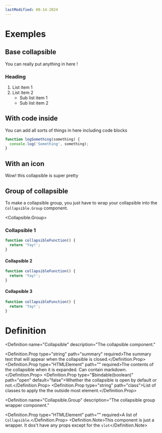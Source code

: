 ```yaml
---
lastModified: 08-14-2024
---
```


<script>
  import { Collapsible } from '$lib/components';
  import { Definition } from "$lib/components";
</script>

# Exemples

## Base collapsible

<Collapsible summary="Base collapsible">
You can really put anything in here !

### Heading

1. List item 1
2. List item 2
   - Sub list item 1
   - Sub list item 2

</Collapsible>

## With code inside

<Collapsible summary="With code inside">
You can add all sorts of things in here including code blocks

```js
function logSomething(something) {
  console.log('Something', something);
}
```

</Collapsible>

## With an icon

<Collapsible summary="With an icon" icon="line-md:moon-alt-loop">
Wow! this collapsible is super pretty
</Collapsible>

## Group of collapsible

To make a collapsible group, you just have to wrap your collapsible into the `Collapsible.Group` component.

<Collapsible.Group>
<Collapsible summary="Collapsible 1">

### Collapsible 1

```js
function collapsibleFunction() {
  return 'Yay!';
}
```

</Collapsible>
<Collapsible summary="Collapsible 2">

#### Collapsible 2

```js
function collapsibleFunction() {
  return 'Yay!';
}
```

</Collapsible>
<Collapsible summary="Collapsible 3">

#### Collapsible 3

```js
function collapsibleFunction() {
  return 'Yay!';
}
```

</Collapsible>
</Collapsible.Group>

# Definition

<Definition
  name="Collapsible"
  description="The collapsible component."
>
  <Definition.Prop type="string" path="summary" required>The summary text that will appear when the collapsible is closed.</Definition.Prop>
  <Definition.Prop type="HTMLElement" path="<slot>" required>The contents of the collapsible when it is expanded. Can contain markdown.</Definition.Prop>
  <Definition.Prop type="$bindable(boolean)" path="open" default="false">Whether the collapsible is open by default or not.</Definition.Prop>
  <Definition.Prop type="string" path="class">List of classes to apply the the outside most element.</Definition.Prop>
</Definition>

<Definition
  name="Collapsible.Group"
  description="The collapsible group wrapper component."
>
  <Definition.Prop type="HTMLElement" path="<slot>" required>A list of `Collapsible`.</Definition.Prop>
  <Definition.Note>This component is just a wrapper. It dos't have any props except for the `slot`</Definition.Note>
</Definition>
